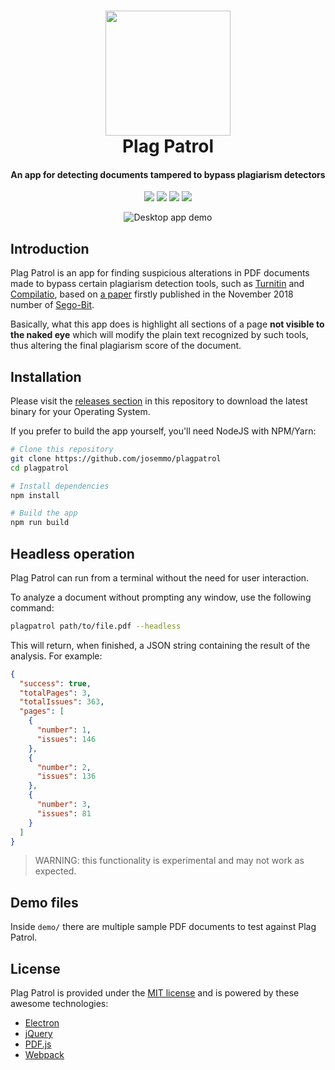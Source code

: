 <h1 align="center">
  <a href="https://josemmo.github.io/plagpatrol/"><img src="build/icons/256x256.png" alt="" width="200"></a><br>
  Plag Patrol<br>
</h1>
<h4 align="center">An app for detecting documents tampered to bypass plagiarism detectors</h4>

<p align="center">
  <a href="https://github.com/josemmo/plagpatrol/actions"><img src="https://github.com/josemmo/plagpatrol/workflows/Build/badge.svg"></a>
  <a href="https://github.com/josemmo/plagpatrol/releases/latest"><img src="https://img.shields.io/badge/download-latest-10a19b.svg"></a>
  <a href="https://josemmo.github.io/plagpatrol/"><img src="https://img.shields.io/badge/open-webapp-ec1b0e.svg"></a>
  <a href="LICENSE"><img src="https://img.shields.io/github/license/josemmo/plagpatrol.svg"></a>
</p>

<p align="center">
  <img src="demo.gif" alt="Desktop app demo" />
</p>

## Introduction
Plag Patrol is an app for finding suspicious alterations in PDF documents made to bypass certain plagiarism detection tools, such as [Turnitin](https://www.turnitin.com/) and [Compilatio](https://www.compilatio.net/), based on [a paper](https://medium.com/@josemmo/1e827211c3f3) firstly published in the November 2018 number of [Sego-Bit](http://www.inf5g.uva.es/?q=node/692).

Basically, what this app does is highlight all sections of a page **not visible to the naked eye** which will modify the plain text recognized by such tools, thus altering the final plagiarism score of the document.

## Installation
Please visit the [releases section](https://github.com/josemmo/plagpatrol/releases/latest) in this repository to download the latest binary for your Operating System.

If you prefer to build the app yourself, you'll need NodeJS with NPM/Yarn:
```bash
# Clone this repository
git clone https://github.com/josemmo/plagpatrol
cd plagpatrol

# Install dependencies
npm install

# Build the app
npm run build
```

## Headless operation
Plag Patrol can run from a terminal without the need for user interaction.

To analyze a document without prompting any window, use the following command:
```bash
plagpatrol path/to/file.pdf --headless
```

This will return, when finished, a JSON string containing the result of the analysis. For example:
```json
{
  "success": true,
  "totalPages": 3,
  "totalIssues": 363,
  "pages": [
    {
      "number": 1,
      "issues": 146
    },
    {
      "number": 2,
      "issues": 136
    },
    {
      "number": 3,
      "issues": 81
    }
  ]
}
```

> WARNING: this functionality is experimental and may not work as expected.

## Demo files
Inside `demo/` there are multiple sample PDF documents to test against Plag Patrol.

## License
Plag Patrol is provided under the [MIT license](LICENSE) and is powered by these awesome technologies:
- [Electron](https://electronjs.org/)
- [jQuery](https://jquery.com/)
- [PDF.js](https://mozilla.github.io/pdf.js/)
- [Webpack](https://webpack.js.org/)
